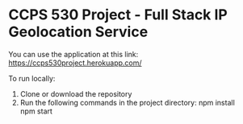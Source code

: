 # CCPS 530 Project - Full Stack IP Geolocation Service

You can use the application at this link:  
https://ccps530project.herokuapp.com/

To run locally:
1. Clone or download the repository
2. Run the following commands in the project directory: 
   npm install  
   npm start  
